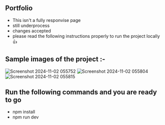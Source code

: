 ## Portfolio 
- This isn't a fully responvise page
- still underprocess
- changes accepted
- please read the following instructions properly to run the project locally 👍

## Sample images of the project :- 
![Screenshot 2024-11-02 055752](https://github.com/user-attachments/assets/2f2ba4a8-f602-4592-b6d8-a1ba15b2cde0)
![Screenshot 2024-11-02 055804](https://github.com/user-attachments/assets/08eac1d9-58da-4377-b699-1523e2cc4fef)
![Screenshot 2024-11-02 055815](https://github.com/user-attachments/assets/fb9327c5-5418-454e-b4cb-46694b00482e)


## Run the following commands and you are ready to go 
- npm install
- npm run dev

